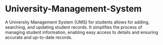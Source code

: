 # University-Management-System

A University Management System (UMS) for students allows for adding, searching, and updating student records. It simplifies the process of managing student information, enabling easy access to details and ensuring accurate and up-to-date records.
